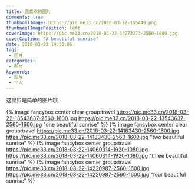 ```yaml
---
title: 我喜欢的图片
comments: true
thumbnailImage: https://pic.me33.cn/2018-03-22-155449.png
thumbnailImagePosition: left
coverImage: https://pic.me33.cn/2018-03-22-14273273-2560-1600.jpg
coverCaption: "A beautiful sunrise"
date: 2018-03-23 14:33:06
tags:
 - 图片
categories:
 - 图片
keywords:
 - 图片
 - 个人
---
```


这里只是简单的图片哦
<!-- excerpt -->


{% image fancybox center clear group:travel https://pic.me33.cn/2018-03-22-13543637-2560-1600.jpg https://pic.me33.cn/2018-03-22-13543637-2560-1600.jpg "one beautiful sunrise" %}
{% image fancybox center clear group:travel https://pic.me33.cn/2018-03-22-14183430-2560-1600.jpg https://pic.me33.cn/2018-03-22-14183430-2560-1600.jpg "two beautiful sunrise" %}
{% image fancybox center group:travel https://pic.me33.cn/2018-03-22-14060314-1920-1080.jpg https://pic.me33.cn/2018-03-22-14060314-1920-1080.jpg "three beautiful sunrise" %}
{% image fancybox center group:travel https://pic.me33.cn/2018-03-22-14220987-2560-1600.jpg https://pic.me33.cn/2018-03-22-14220987-2560-1600.jpg "four beautiful sunrise" %}